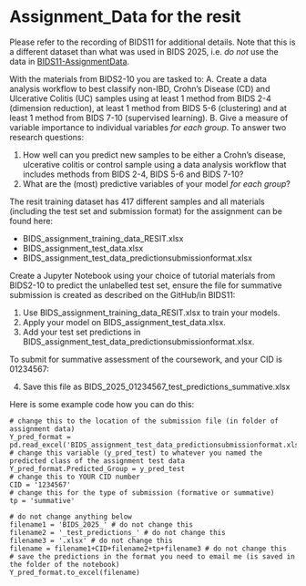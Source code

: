 # Assignment_Data for the resit

Please refer to the recording of BIDS11 for additional details.
Note that this is a different dataset than what was used in BIDS 2025, i.e. *do not* use the data in [BIDS11-AssignmentData](https://github.com/ICL-BMB-BiDS/BIDS11-AssignmentData).

With the materials from BIDS2-10 you are tasked to:
A.	Create a data analysis workflow to best classify non-IBD, Crohn’s Disease (CD) and Ulcerative Colitis (UC) samples using at least 1 method from BIDS 2-4 (dimension reduction), at least 1 method from BIDS 5-6 (clustering) and at least 1 method from BIDS 7-10 (supervised learning).
B.	Give a measure of variable importance to individual variables *for each group*.
To answer two research questions:
1.	How well can you predict new samples to be either a Crohn’s disease, ulcerative colitis or control sample using a data analysis workflow that includes methods from BIDS 2-4, BIDS 5-6 and BIDS 7-10?
2.	What are the (most) predictive variables of your model *for each group*?

The resit training dataset has 417 different samples and all materials (including the test set and submission format) for the assignment can be found here:
- BIDS_assignment_training_data_RESIT.xlsx
- BIDS_assignment_test_data.xlsx
- BIDS_assignment_test_data_predictionsubmissionformat.xlsx

Create a Jupyter Notebook using your choice of tutorial materials from BIDS2-10 to predict the unlabelled test set, ensure the file for summative submission is created as described on the GitHub/in BIDS11:
1. Use BIDS_assignment_training_data_RESIT.xlsx to train your models.
2. Apply your model on BIDS_assignment_test_data.xlsx.
3. Add your test set predictions in BIDS_assignment_test_data_predictionsubmissionformat.xlsx.

<!-- If your CID is 01234567 and you are submitting for formative feedback: -->
<!-- 4. Save this file as BIDS_2024_01234567_test_predictions_formative.xlsx -->

<!-- If submitting for summative assessment of the coursework: -->
To submit for summative assessment of the coursework, and your CID is 01234567:

<!-- 5. Save this file as BIDS_2025_01234567_test_predictions_summative.xlsx -->
4. Save this file as BIDS_2025_01234567_test_predictions_summative.xlsx

<!-- Instructions of how to receive formative feedback are provided in BIDS 11 (and re-iterated in BIDS 12). -->

Here is some example code how you can do this:
```
# change this to the location of the submission file (in folder of assignment data)
Y_pred_format = pd.read_excel('BIDS_assignment_test_data_predictionsubmissionformat.xlsx')
# change this variable (y_pred_test) to whatever you named the predicted class of the assignment test data
Y_pred_format.Predicted_Group = y_pred_test
# change this to YOUR CID number
CID = '1234567'
# change this for the type of submission (formative or summative)
tp = 'summative'

# do not change anything below
filename1 = 'BIDS_2025_' # do not change this
filename2 = '_test_predictions_' # do not change this
filename3 = '.xlsx' # do not change this
filename = filename1+CID+filename2+tp+filename3 # do not change this
# save the predictions in the format you need to email me (is saved in the folder of the notebook)
Y_pred_format.to_excel(filename)
```
